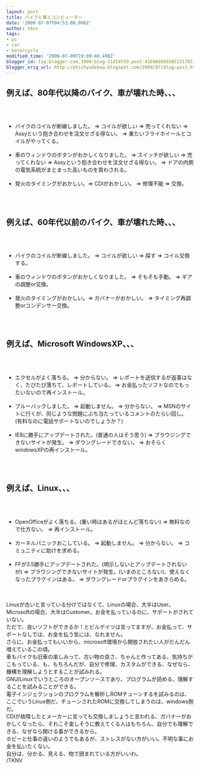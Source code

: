 ```yaml
---
layout: post
title: バイクと車とコンピューター
date: '2009-07-07T04:53:00.006Z'
author: tknv
tags:
- pc
- car
- motorcycle
modified_time: '2009-07-09T19:09:40.498Z'
blogger_id: tag:blogger.com,1999:blog-11459759.post-416966056585221785
blogger_orig_url: http://phichyudebow.blogspot.com/2009/07/blog-post.html
---
```


<h2>例えば、80年代以降のバイク、車が壊れた時、、、</h2><br /><ul><br /><li>バイクのコイルが断線しました。 => コイルが欲しい => 売ってくれない => Assyという抱き合わせを注文せざる得ない。 => 重たいフライホイールとコイルがやってくる。</li><br /><li>車のウィンドウのボタンがおかしくなりました。 => スイッチが欲しい => 売ってくれない => Assyという抱き合わせを注文せざる得ない。 => ドアの内側の電気系統がまとまった高いものを買わされる。 </li><br /><li>発火のタイミングがおかしい。=> CDIがおかしい。 => 修理不能 => 交換。</li><br /></ul><br /><h2>例えば、60年代以前のバイク、車が壊れた時、、、</h2><br /><ul><br /><li>バイクのコイルが断線しました。 => コイルが欲しい => 探す => コイル交換する。 </li><br /><li>車のウィンドウのボタンがおかしくなりました。 => そもそも手動。 => ギアの調整or交換。</li><br /><li>発火のタイミングがおかしい。=> ガバナーがおかしい。 => タイミング再調整orコンデンサー交換。 </li><br /></ul><br /><h2>例えば、Microsoft WindowsXP、、、</h2><br /><ul><br /><li>エクセルがよく落ちる。 => 分からない。 => レポートを送信するが返事はなく、たびたび落ちて、レポートしている。 => お金払ったソフトなのでもったいないので再インストール。</li><br /><li>ブルーバックしました。 => 起動しません。 => 分からない。 => MSNのサイトに行くが、同じような問題にぶち当たっているコメントのたらい回し。(有料なのに電話サポートないのでしょうか？)</li><br /><li>IE8に勝手にアップデートされた。(普通の人はそう思う) => ブラウジングできないサイトが発生。 => ダウングレードできない。 => おそらくwindowsXPの再インストール。</li><br /></ul><br /><h2>例えば、Linux、、、</h2><br /><ul><br /><li>OpenOfficeがよく落ちる。(重い時はあるがほとんど落ちない) => 無料なので仕方ない。 => 再インストール。</li><br /><li>カーネルパニックおこしている。 => 起動しません。 => 分からない。 => コミュニティに助けを求める。</li><br /><li>FFが3.5勝手にアップデートされた。(明示しないとアップデートされないが) => ブラウジングできないサイトが発生。(いまのところない)、使えなくなったプラグインはある。 => ダウングレードorプラグインをあきらめる。 </li><br /></ul><br />Linuxが古いと言っている分けではなくて、Linuxの場合、大半はUser。Microsoftの場合、大半はCustomer。お金を払っているのに、サポートがされていない。<br />ただで、良いソフトができるか！とビルゲイツは言ってますが、お金払って、サポートなしでは、お金を払う気には、なれません。<br />さらに、お金払ってもいいから、microsoft環境から開放されたい人がだんだん増えているこの頃。<br />車もバイクも旧車の楽しみって、古い物の良さ、ちゃんと作ってある、気持ちがこもっている、も、もちろんだが、自分で修理、カスタムができる、なぜなら、機構を理解しようとすることが試みれる。<br />GNU/Linuxでいうところのオープンソースであり、プログラムが読める、理解することを試みることができる。<br />電子インジェクションのプログラムを解析しROMチューンするを試みるのは、ここでいうLinux側だ、チューンされたROMに交換してしまうのは、windows側だ。<br />CDIが故障したとメーカーに言っても交換しましょうと言われる、ガバナーがおかしくなったら、それこそ楽しそうに教えてくる人はもちろん、自分でも理解できる、なぜなら開ける事ができるから。<br />ホビーと仕事の違いのようでもあるが、ストレスがない方がいい。不明な事にお金を払いたくない。<br />自分は、分かる、見える、物で囲まれている方がいいわ。<div class="blogger-post-footer">/TKNV</div>